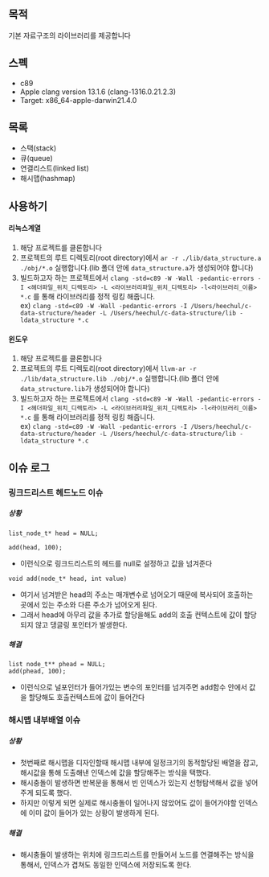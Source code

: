 ## 목적
기본 자료구조의 라이브러리를 제공합니다

## 스펙
- c89
- Apple clang version 13.1.6 (clang-1316.0.21.2.3)
- Target: x86_64-apple-darwin21.4.0

## 목록
- 스택(stack)
- 큐(queue)
- 연결리스트(linked list)
- 해시맵(hashmap)

## 사용하기
#### 리눅스계열
1. 해당 프로젝트를 클론합니다
2. 프로젝트의 루트 디렉토리(root directory)에서 `ar -r ./lib/data_structure.a ./obj/*.o` 실행합니다.(lib 폴더 안에 `data_structure.a`가 생성되어야 합니다)
3. 빌드하고자 하는 프로젝트에서 `clang -std=c89 -W -Wall -pedantic-errors -I <헤더파일_위치_디렉토리> -L <라이브러리파일_위치_디렉토리> -l<라이브러리_이름> *.c` 를 통해 라이브러리를 정적 링킹 해줍니다.  
ex) `clang -std=c89 -W -Wall -pedantic-errors -I /Users/heechul/c-data-structure/header -L /Users/heechul/c-data-structure/lib -ldata_structure *.c`

#### 윈도우
1. 해당 프로젝트를 클론합니다
2. 프로젝트의 루트 디렉토리(root directory)에서 `llvm-ar -r ./lib/data_structure.lib ./obj/*.o` 실행합니다.(lib 폴더 안에 `data_structure.lib`가 생성되어야 합니다)
3. 빌드하고자 하는 프로젝트에서 `clang -std=c89 -W -Wall -pedantic-errors -I <헤더파일_위치_디렉토리> -L <라이브러리파일_위치_디렉토리> -l<라이브러리_이름> *.c` 를 통해 라이브러리를 정적 링킹 해줍니다.  
ex) `clang -std=c89 -W -Wall -pedantic-errors -I /Users/heechul/c-data-structure/header -L /Users/heechul/c-data-structure/lib -ldata_structure *.c`

## 이슈 로그
### 링크드리스트 헤드노드 이슈
##### 상황
```
list_node_t* head = NULL;

add(head, 100);
```
- 이런식으로 링크드리스트의 헤드를 null로 설정하고 값을 넘겨준다 
```
void add(node_t* head, int value)
```
- 여기서 넘겨받은 head의 주소는 매개변수로 넘어오기 때문에 복사되어 호출하는 곳에서 있는 주소와 다른 주소가 넘어오게 된다.
- 그래서 head에 아무리 값을 추가로 할당을해도 add의 호출 컨텍스트에 값이 할당되지 않고 댕글링 포인터가 발생한다.

##### 해결
```
list node_t** phead = NULL;
add(phead, 100);
```
- 이런식으로 널포인터가 들어가있는 변수의 포인터를 넘겨주면 add함수 안에서 값을 할당해도 호출컨텍스트에 값이 들어간다

### 해시맵 내부배열 이슈
##### 상황
- 첫번째로 해시맵을 디자인할때 해시맵 내부에 일정크기의 동적할당된 배열을 잡고, 해시값을 통해 도출해낸 인덱스에 값을 할당해주는 방식을 택했다. 
- 해시충돌이 발생하면 반복문을 통해서 빈 인덱스가 있는지 선형탐색해서 값을 넣어주게 되도록 했다. 
- 하지만 이렇게 되면 실제로 해시충돌이 일어나지 않았어도 값이 들어가야할 인덱스에 이미 값이 들어가 있는 상황이 발생하게 된다.
##### 해결
- 해시충돌이 발생하는 위치에 링크드리스트를 만들어서 노드를 연결해주는 방식을 통해서, 인덱스가 겹쳐도 동일한 인덱스에 저장되도록 한다.
